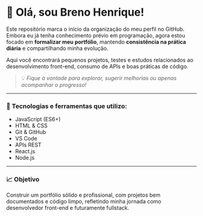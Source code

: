 # 👋 Olá, sou Breno Henrique!

Este repositório marca o início da organização do meu perfil no GitHub.  
Embora eu já tenha conhecimento prévio em programação, agora estou focado em **formalizar meu portfólio**, mantendo **consistência na prática diária** e compartilhando minha evolução.

Aqui você encontrará pequenos projetos, testes e estudos relacionados ao desenvolvimento front-end, consumo de APIs e boas práticas de código.

> 💡 _Fique à vontade para explorar, sugerir melhorias ou apenas acompanhar o progresso!_

---

### 🚀 Tecnologias e ferramentas que utilizo:

- JavaScript (ES6+)
- HTML & CSS
- Git & GitHub
- VS Code
- APIs REST
- React.js
- Node.js

---

### 📈 Objetivo

Construir um portfólio sólido e profissional, com projetos bem documentados e código limpo, refletindo minha jornada como desenvolvedor front-end e futuramente fullstack.
